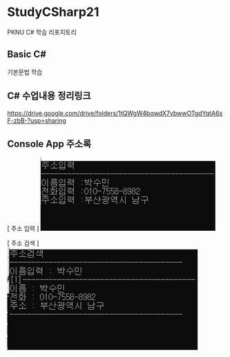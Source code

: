 # StudyCSharp21
PKNU C# 학습 리포지토리

## Basic C#
기본문법 학습

## C# 수업내용 정리링크
https://drive.google.com/drive/folders/1tQWgW4bqwdX7vbwwOTgdYqtA6sF-zbB-?usp=sharing


## Console App 주소록
[ 주소 입력 ]
![주소입력](https://github.com/sumin2123/StudyCSharp21/blob/main/image/%EC%A3%BC%EC%86%8C%EC%9E%85%EB%A0%A5.png?raw=true)

[ 주소 검색 ]
![주소검색](https://github.com/sumin2123/StudyCSharp21/blob/main/image/%EC%A3%BC%EC%86%8C%EA%B2%80%EC%83%89.png?raw=true)

